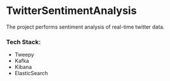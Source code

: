 # TwitterSentimentAnalysis
The project performs sentiment analysis of real-time twitter data.
### Tech Stack:
- Tweepy
- Kafka
- Kibana
- ElasticSearch
